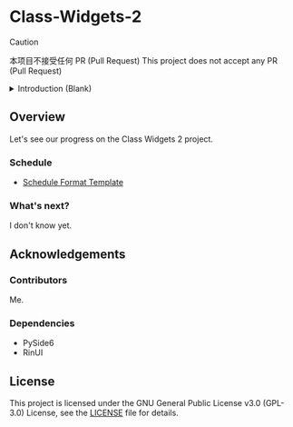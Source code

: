 # Class-Widgets-2

> [!CAUTION]
> 本项目不接受任何 PR (Pull Request)
> This project does not accept any PR (Pull Request)

<details>
<summary>Introduction (Blank)</summary>

## Introduction
This is Class Widgets.

### Features
- Blank

</details>


## Overview
Let's see our progress on the Class Widgets 2 project.

### Schedule
- [Schedule Format Template](docs/templates/schedule_file/index.md)

### What's next?
I don't know yet.

## Acknowledgements
### Contributors
Me.

### Dependencies
- PySide6
- RinUI

## License
This project is licensed under the GNU General Public License v3.0 (GPL-3.0) License, 
see the [LICENSE](LICENSE) file for details.